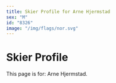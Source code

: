```yaml
---
title: Skier Profile for Arne Hjermstad
sex: "M"
id: "8326"
image: "/img/flags/nor.svg" 
---
```


# Skier Profile

This page is for: Arne Hjermstad.
    